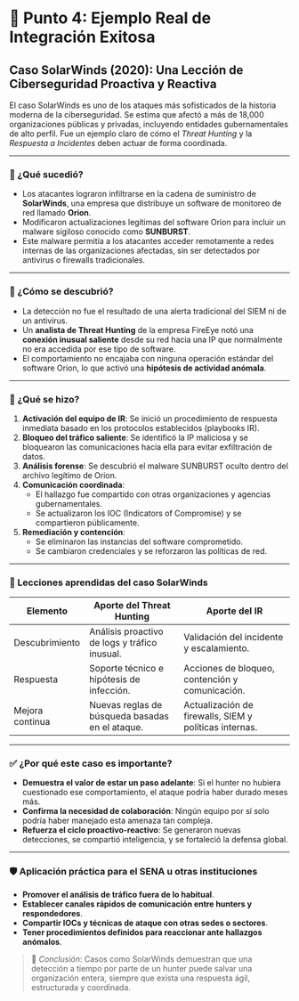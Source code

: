 # 🧪 Punto 4: Ejemplo Real de Integración Exitosa

## Caso SolarWinds (2020): Una Lección de Ciberseguridad Proactiva y Reactiva

El caso SolarWinds es uno de los ataques más sofisticados de la historia moderna de la ciberseguridad. Se estima que afectó a más de 18,000 organizaciones públicas y privadas, incluyendo entidades gubernamentales de alto perfil. Fue un ejemplo claro de cómo el *Threat Hunting* y la *Respuesta a Incidentes* deben actuar de forma coordinada.

---

### 🧠 ¿Qué sucedió?

- Los atacantes lograron infiltrarse en la cadena de suministro de **SolarWinds**, una empresa que distribuye un software de monitoreo de red llamado **Orion**.
- Modificaron actualizaciones legítimas del software Orion para incluir un malware sigiloso conocido como **SUNBURST**.
- Este malware permitía a los atacantes acceder remotamente a redes internas de las organizaciones afectadas, sin ser detectados por antivirus o firewalls tradicionales.

---

### 🔎 ¿Cómo se descubrió?

- La detección no fue el resultado de una alerta tradicional del SIEM ni de un antivirus.
- Un **analista de Threat Hunting** de la empresa FireEye notó una **conexión inusual saliente** desde su red hacia una IP que normalmente no era accedida por ese tipo de software.
- El comportamiento no encajaba con ninguna operación estándar del software Orion, lo que activó una **hipótesis de actividad anómala**.

---

### 🚨 ¿Qué se hizo?

1. **Activación del equipo de IR**: Se inició un procedimiento de respuesta inmediata basado en los protocolos establecidos (playbooks IR).
2. **Bloqueo del tráfico saliente**: Se identificó la IP maliciosa y se bloquearon las comunicaciones hacia ella para evitar exfiltración de datos.
3. **Análisis forense**: Se descubrió el malware SUNBURST oculto dentro del archivo legítimo de Orion.
4. **Comunicación coordinada**:
   - El hallazgo fue compartido con otras organizaciones y agencias gubernamentales.
   - Se actualizaron los IOC (Indicators of Compromise) y se compartieron públicamente.
5. **Remediación y contención**:
   - Se eliminaron las instancias del software comprometido.
   - Se cambiaron credenciales y se reforzaron las políticas de red.

---

### 🔄 Lecciones aprendidas del caso SolarWinds

| Elemento | Aporte del Threat Hunting | Aporte del IR |
|---------|----------------------------|---------------|
| Descubrimiento | Análisis proactivo de logs y tráfico inusual. | Validación del incidente y escalamiento. |
| Respuesta | Soporte técnico e hipótesis de infección. | Acciones de bloqueo, contención y comunicación. |
| Mejora continua | Nuevas reglas de búsqueda basadas en el ataque. | Actualización de firewalls, SIEM y políticas internas. |

---

### ✅ ¿Por qué este caso es importante?

- **Demuestra el valor de estar un paso adelante**: Si el hunter no hubiera cuestionado ese comportamiento, el ataque podría haber durado meses más.
- **Confirma la necesidad de colaboración**: Ningún equipo por sí solo podría haber manejado esta amenaza tan compleja.
- **Refuerza el ciclo proactivo-reactivo**: Se generaron nuevas detecciones, se compartió inteligencia, y se fortaleció la defensa global.

---

### 🛡️ Aplicación práctica para el SENA u otras instituciones

- **Promover el análisis de tráfico fuera de lo habitual**.
- **Establecer canales rápidos de comunicación entre hunters y respondedores**.
- **Compartir IOCs y técnicas de ataque con otras sedes o sectores**.
- **Tener procedimientos definidos para reaccionar ante hallazgos anómalos**.

> 🌟 *Conclusión*: Casos como SolarWinds demuestran que una detección a tiempo por parte de un hunter puede salvar una organización entera, siempre que exista una respuesta ágil, estructurada y coordinada.

